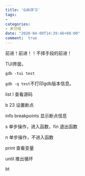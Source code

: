 ```yaml
---
title: 'Gdb学习'
tags: 
-
categories: 
- 未分组
date: "2020-04-09T14:39:46+08:00"
comment:  true    
---
```


前进！前进！！不择手段的前进！

<!--more-->

TUI界面，

`gdb -tui test`

`gdb -q test`不打印gdb版本信息。

list l 查看源码

b 23 设置断点

info breakpoints 显示断点信息

s 单步操作，进入函数，fin  退出函数

n 单步操作，不进入函数

print 查看变量

until 推出循环

bt